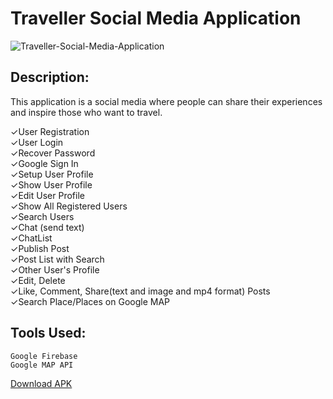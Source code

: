 # Traveller Social Media Application

![Traveller-Social-Media-Application](https://user-images.githubusercontent.com/52774050/91492103-b61c6a80-e8bd-11ea-9a9b-d15eee8decd3.gif)

## Description:
  This application is a social media where people can share their experiences and inspire those who want to travel. 

✓User Registration <br />
✓User Login <br />
✓Recover Password <br />
✓Google Sign In <br />
✓Setup User Profile <br />
✓Show User Profile <br />
✓Edit User Profile <br />
✓Show All Registered Users <br />
✓Search Users <br />
✓Chat (send text) <br />
✓ChatList <br />
✓Publish Post <br />
✓Post List with Search <br />
✓Other User's Profile <br />
✓Edit, Delete <br />
✓Like, Comment, Share(text and image and mp4 format) Posts <br />
✓Search Place/Places on Google MAP <br />

## Tools Used:
    Google Firebase  
    Google MAP API
    
[Download APK](https://github.com/Gizemsolum/Traveller-Social-Media/raw/master/travellersocialmedia.apk)
